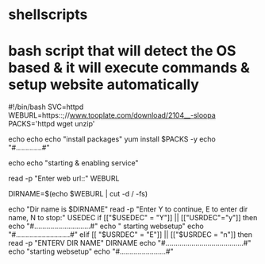 # shellscripts
# bash script that will detect the OS based & it will execute commands & setup website automatically
#!/bin/bash
SVC=httpd
WEBURL=https::;//www.tooplate.com/download/2104__-sloopa
PACKS='httpd wget unzip'

echo 
echo
echo "install packages"
yum install $PACKS -y
echo "#.............#"

echo
echo "starting &  enabling service"

read -p "Enter web url::" WEBURL


DIRNAME=$(echo $WEBURL | cut -d / -fs)

echo "Dir name is $DIRNAME"
 read -p "Enter Y to continue, E to enter dir name, N to stop:" USEDEC
 if [["$USEDEC" = "Y"]] || [["USRDEC"="y"]]
 then
 echo "#............................#"
 echo " starting websetup"
 echo "#...........................#"
 elif [[ "$USRDEC" = "E"]] || [["$USRDEC = "n"]]
then
read -p "ENTERV DIR NAME" DIRNAME
echo "#.......................................#"
echo  "starting websetup"
echo "#.......................#"


